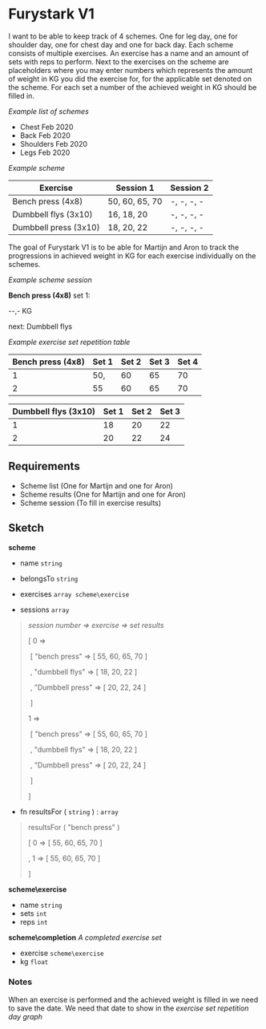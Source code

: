 # Furystark V1

I want to be able to keep track of 4 schemes. One for leg day, one for shoulder day, one for chest day and one for back day. Each scheme consists of multiple exercises. An exercise has a name and an amount of sets with reps to perform. Next to the exercises on the scheme are placeholders where you may enter numbers which represents the amount of weight in KG you did the exercise for, for the applicable set denoted on the scheme. For each set a number of the achieved weight in KG should be filled in.



*Example list of schemes*

- Chest Feb 2020
- Back Feb 2020
- Shoulders Feb 2020
- Legs Feb 2020



*Example scheme*

| Exercise              | Session 1      | Session 2  |
| --------------------- | -------------- | ---------- |
| Bench press (4x8)     | 50, 60, 65, 70 | -, -, -, - |
| Dumbbell flys (3x10)  | 16, 18, 20     | -, -, -, - |
| Dumbbell press (3x10) | 18, 20, 22     | -, -, -, - |



The goal of Furystark V1 is to be able for Martijn and Aron to track the progressions in achieved weight in KG for each exercise individually on the schemes.



*Example scheme session*



**Bench press (4x8)** set 1:

--,- KG



next: Dumbbell flys





*Example exercise set repetition table*


| Bench press (4x8) | Set 1 | Set 2 | Set 3 | Set 4 |
| ----------------- | ----- | ----- | ----- | ----- |
| 1                 | 50,   | 60    | 65    | 70    |
| 2                 | 55    | 60    | 65    | 70    |


| Dumbbell flys (3x10) | Set 1 | Set 2 | Set 3 |
| -------------------- | ----- | ----- | ----- |
| 1                    | 18    | 20    | 22    |
| 2                    | 20    | 22    | 24    |



## Requirements

- Scheme list (One for Martijn and one for Aron)
- Scheme results (One for Martijn and one for Aron)
- Scheme session (To fill in exercise results)



## Sketch



**scheme**

- name `string`

- belongsTo `string`

- exercises `array scheme\exercise`

- sessions `array`

  

> *session number => exercise  => set results*
>
> 
>
> [ 0 => 
>
> ​	[ "bench press" => [ 55, 60,  65, 70 ]
>
> ​	, "dumbbell flys" => [ 18, 20, 22 ] 
>
> ​	, "Dumbbell press" => [ 20, 22, 24 ]
>
> ​	]
>
> 1 =>
>
> ​	[ "bench press" => [ 55, 60,  65, 70 ]
>
> ​	, "dumbbell flys" => [ 18, 20, 22 ] 
>
> ​	, "Dumbbell press" => [ 20, 22, 24 ]
>
> ​	]
>
>  ]



- fn resultsFor ( `string` ) : `array`



> resultsFor ( "bench press" )
>
> 
>
> [ 0 => [ 55, 60,  65, 70 ]
>
> , 1 => [ 55, 60,  65, 70 ]
>
> ]





**scheme\exercise**

- name `string`
- sets `int`
- reps `int`



**scheme\completion** *A completed exercise set*

- exercise `scheme\exercise`
- kg `float`



### Notes

When an exercise is performed and the achieved weight is filled in we need to save the date. We need that date to show in the *exercise set repetition day graph*